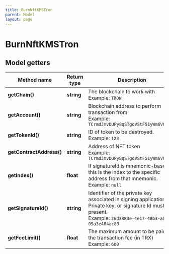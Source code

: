 ```yaml
---
title: BurnNftKMSTron
parent: Model
layout: page
---
```


# BurnNftKMSTron

## Model getters

Method name | Return type | Description | Notes
------------ | ------------- | ------------- | -------------
**getChain()** | **string** | The blockchain to work with <br>Example: `TRON` |
**getAccount()** | **string** | Blockchain address to perform transaction from <br>Example: `TCrmdJmvDUPy8qSTgoVStF51yWm6VUh5yQ` |
**getTokenId()** | **string** | ID of token to be destroyed. <br>Example: `123` |
**getContractAddress()** | **string** | Address of NFT token <br>Example: `TCrmdJmvDUPy8qSTgoVStF51yWm6VUh5yQ` |
**getIndex()** | **float** | If signatureId is mnemonic-based, this is the index to the specific address from that mnemonic. <br>Example: `null` | [optional]
**getSignatureId()** | **string** | Identifier of the private key associated in signing application. Private key, or signature Id must be present. <br>Example: `26d3883e-4e17-48b3-a0ee-09a3e484ac83` |
**getFeeLimit()** | **float** | The maximum amount to be paid as the transaction fee (in TRX) <br>Example: `600` |

